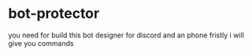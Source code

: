 # bot-protector
you need for build this bot designer for discord and an phone
fristly i will  give you commands
